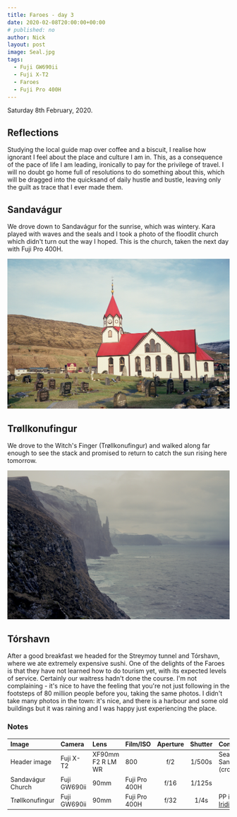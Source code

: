 ```yaml
---
title: Faroes - day 3
date: 2020-02-08T20:00:00+00:00
# published: no
author: Nick
layout: post
image: Seal.jpg
tags:
  - Fuji GW690ii
  - Fuji X-T2
  - Faroes
  - Fuji Pro 400H
---
```

Saturday 8th February, 2020. 

## Reflections
Studying the local guide map over coffee and a biscuit, I realise how ignorant I feel about the place and culture I am in. This, as a consequence of the pace of life I am leading, ironically to pay for the privilege of travel. I will no doubt go home full of resolutions to do something about this, which will be dragged into the quicksand of daily hustle and bustle, leaving only the guilt as trace that I ever made them.

## Sandavágur
We drove down to Sandavágur for the sunrise, which was wintery. Kara played with waves and the seals and I took a photo of the floodlit church which didn't turn out the way I hoped. This is the church, taken the next day with Fuji Pro 400H.

![](/img/Fuji-Pro-400H-2.2.jpg)

## Trøllkonufingur
We drove to the Witch's Finger (Trøllkonufingur) and walked along far enough to see the stack and promised to return to catch the sun rising here tomorrow.

![](/img/Fuji-Pro-400H-1.8.jpg)

## Tórshavn
After a good breakfast we headed for the Streymoy tunnel and Tórshavn, where we ate extremely expensive sushi. One of the delights of the Faroes is that they have not learned how to do tourism yet, with its expected levels of service. Certainly our waitress hadn't done the course. I'm not complaining - it's nice to have the feeling that you're not just following in the footsteps of 80 million people before you, taking the same photos. I didn't take many photos in the town: it's nice, and there is a harbour and some old buildings but it was raining and I was happy just experiencing the place.

### Notes

Image|Camera|Lens|Film/ISO|Aperture|Shutter|Comment
:----|:-----|:---|:---|:------:|:----:|:------
Header image|Fuji X-T2|XF90mm F2 R LM WR|800|f/2|1/500s|Seal at Sandavágur (cropped)
Sandavágur Church|Fuji GW690ii|90mm|Fuji Pro 400H|f/16|1/125s
Trøllkonufingur|Fuji GW690ii|90mm|Fuji Pro 400H|f/32|1/4s|PP in [Iridient](https://www.iridientdigital.com/)
